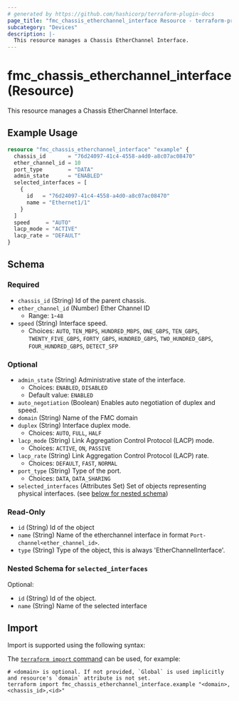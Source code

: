 ```yaml
---
# generated by https://github.com/hashicorp/terraform-plugin-docs
page_title: "fmc_chassis_etherchannel_interface Resource - terraform-provider-fmc"
subcategory: "Devices"
description: |-
  This resource manages a Chassis EtherChannel Interface.
---
```


# fmc_chassis_etherchannel_interface (Resource)

This resource manages a Chassis EtherChannel Interface.

## Example Usage

```terraform
resource "fmc_chassis_etherchannel_interface" "example" {
  chassis_id       = "76d24097-41c4-4558-a4d0-a8c07ac08470"
  ether_channel_id = 10
  port_type        = "DATA"
  admin_state      = "ENABLED"
  selected_interfaces = [
    {
      id   = "76d24097-41c4-4558-a4d0-a8c07ac08470"
      name = "Ethernet1/1"
    }
  ]
  speed     = "AUTO"
  lacp_mode = "ACTIVE"
  lacp_rate = "DEFAULT"
}
```

<!-- schema generated by tfplugindocs -->
## Schema

### Required

- `chassis_id` (String) Id of the parent chassis.
- `ether_channel_id` (Number) Ether Channel ID
  - Range: `1`-`48`
- `speed` (String) Interface speed.
  - Choices: `AUTO`, `TEN_MBPS`, `HUNDRED_MBPS`, `ONE_GBPS`, `TEN_GBPS`, `TWENTY_FIVE_GBPS`, `FORTY_GBPS`, `HUNDRED_GBPS`, `TWO_HUNDRED_GBPS`, `FOUR_HUNDRED_GBPS`, `DETECT_SFP`

### Optional

- `admin_state` (String) Administrative state of the interface.
  - Choices: `ENABLED`, `DISABLED`
  - Default value: `ENABLED`
- `auto_negotiation` (Boolean) Enables auto negotiation of duplex and speed.
- `domain` (String) Name of the FMC domain
- `duplex` (String) Interface duplex mode.
  - Choices: `AUTO`, `FULL`, `HALF`
- `lacp_mode` (String) Link Aggregation Control Protocol (LACP) mode.
  - Choices: `ACTIVE`, `ON`, `PASSIVE`
- `lacp_rate` (String) Link Aggregation Control Protocol (LACP) rate.
  - Choices: `DEFAULT`, `FAST`, `NORMAL`
- `port_type` (String) Type of the port.
  - Choices: `DATA`, `DATA_SHARING`
- `selected_interfaces` (Attributes Set) Set of objects representing physical interfaces. (see [below for nested schema](#nestedatt--selected_interfaces))

### Read-Only

- `id` (String) Id of the object
- `name` (String) Name of the etherchannel interface in format `Port-channel<ether_channel_id>`.
- `type` (String) Type of the object, this is always 'EtherChannelInterface'.

<a id="nestedatt--selected_interfaces"></a>
### Nested Schema for `selected_interfaces`

Optional:

- `id` (String) Id of the object.
- `name` (String) Name of the selected interface

## Import

Import is supported using the following syntax:

The [`terraform import` command](https://developer.hashicorp.com/terraform/cli/commands/import) can be used, for example:

```shell
# <domain> is optional. If not provided, `Global` is used implicitly and resource's `domain` attribute is not set.
terraform import fmc_chassis_etherchannel_interface.example "<domain>,<chassis_id>,<id>"
```
